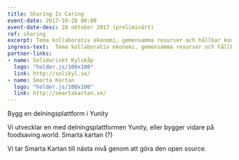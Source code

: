 ```yaml
---
title: Sharing Is Caring
event-date: 2017-10-28 00:00
event-date-desc: 28 oktober 2017 (preliminärt)
ref: sharing
excerpt: Tema kollaborativ ekonomi, gemensamma resurser och hållbar konsumtion.
ingress-text:  Tema kollaborativ ekonomi, gemensamma resurser och hållbar konsumtion.
partner-links:
- name: Solidariskt Kylskåp
  logo: "holder.js/100x100"
  link: http://solikyl.se/
- name: Smarta Kartan
  logo: "holder.js/100x100"
  link: http://smartakartan.se/
---
```


Bygg en delningsplattform i Yunity

Vi utvecklar en med delningsplattformen Yunity, eller bygger vidare på foodsaving.world.
Smarta kartan (?)

Vi tar Smarta Kartan till nästa nivå genom att göra den open source.
